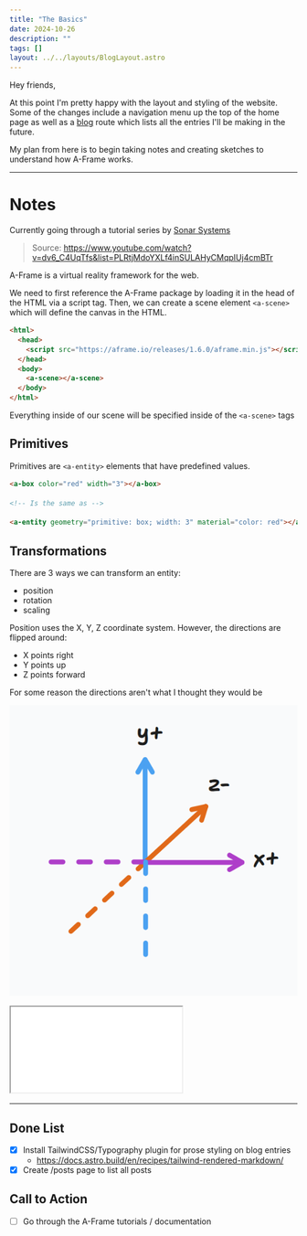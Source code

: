 ```yaml
---
title: "The Basics"
date: 2024-10-26
description: ""
tags: []
layout: ../../layouts/BlogLayout.astro
---
```


Hey friends,

At this point I'm pretty happy with the layout and styling of the website. Some of the changes include a navigation menu up the top of the home page as well as a <a href="/a-frame/blog">blog</a> route which lists all the entries I'll be making in the future.

My plan from here is to begin taking notes and creating sketches to understand how A-Frame works.

---

# Notes

Currently going through a tutorial series by [Sonar Systems](https://www.youtube.com/@SonarSystemsCoUk)

> Source: https://www.youtube.com/watch?v=dv6_C4UqTfs&list=PLRtjMdoYXLf4inSULAHyCMqpIUj4cmBTr

A-Frame is a virtual reality framework for the web.

We need to first reference the A-Frame package by loading it in the head of the HTML via a script tag. Then, we can create a scene element `<a-scene>` which will define the canvas in the HTML.

```html
<html>
  <head>
    <script src="https://aframe.io/releases/1.6.0/aframe.min.js"></script>
  </head>
  <body>
    <a-scene></a-scene>
  </body>
</html>
```

Everything inside of our scene will be specified inside of the `<a-scene>` tags

## Primitives

Primitives are `<a-entity>` elements that have predefined values.

```html
<a-box color="red" width="3"></a-box>

<!-- Is the same as -->

<a-entity geometry="primitive: box; width: 3" material="color: red"></a-entity>
```

## Transformations

There are 3 ways we can transform an entity:

- position
- rotation
- scaling

Position uses the X, Y, Z coordinate system. However, the directions are flipped around:

- X points right
- Y points up
- Z points forward

For some reason the directions aren't what I thought they would be

![A-Frame Coordinate System](image.png)

<iframe src="/a-frame/sketch/01-hello-world" title="01-hello-world" className="w-full aspect-video"></iframe>

---

## Done List

- [x] Install TailwindCSS/Typography plugin for prose styling on blog entries
  - https://docs.astro.build/en/recipes/tailwind-rendered-markdown/
- [x] Create /posts page to list all posts

## Call to Action

- [ ] Go through the A-Frame tutorials / documentation
